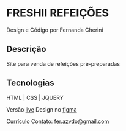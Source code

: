 # FRESHII REFEIÇÕES

Design e Código por Fernanda Cherini

## Descrição

Site para venda de refeições pré-preparadas

## Tecnologias

HTML | CSS | JQUERY

Versão [live](https://fcherini.github.io/Freshii-comida/)
Design no [figma](https://www.figma.com/community/file/1031916513918344981)

[Currículo](https://drive.google.com/file/d/1EH82yA1moAE_8GLqUwrWv0rlgZ5lvs8C/view?usp=sharing)
Contato: fer.azvdo@gmail.com
